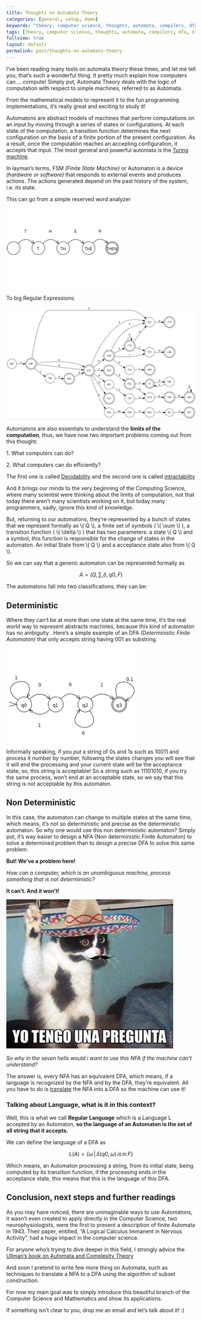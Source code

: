 ```yaml
---
title: Thoughts on Automata Theory
categories: [general, setup, demo]
keywords: "theory, computer science, thoughts, automata, compilers, dfa, nfa"
tags: [theory, computer science, thoughts, automata, compilers, dfa, nfa]
fullview: true
layout: default
permalink: post/thoughts-on-automata-theory
---
```


I’ve been reading many texts on automata theory these times, and let me tell you, that’s such a wonderful thing. It pretty much explain how computers can…. compute! Simply put, Automata Theory deals with the logic of computation with respect to simple machines, referred to as Automata.

From the mathematical models to represent it to the fun programming implementations, it’s really great and exciting to study it!

Automatons are abstract models of machines that perform computations on an input by moving through a series of states or configurations. At each state of the computation, a transition function determines the next configuration on the basis of a finite portion of the present configuration. As a result, once the computation reaches an accepting configuration, it accepts that input. The most general and powerful automata is the [Turing machine](http://en.wikipedia.org/wiki/Turing_machine).

In layman’s terms, FSM _(Finite State Machine)_ or Automaton is a device _(hardware or software)_ that responds to external events and produces actions. The actions generated depend on the past history of the system, i.e. its state.

This can go from a simple reserved word analyzer

![](/content/images/2015/06/thenautomata2.png)

To big Regular Expressions:

![](/content/images/2015/06/bigdfa.jpg)

Automatons are also essentials to understand the **limits of the computation**, thus, we have now two important problems coming out from this thought:

1\. What computers can do?

2\. What computers can do efficiently?

The first one is called [Decidability](http://courses.cs.washington.edu/courses/cse322/08sp/lec20.pdf) and the second one is called [intractability](http://en.wikipedia.org/wiki/Computers_and_Intractability)

And it brings our minds to the very beginning of the Computing Science, where many scientist were thinking about the limits of computation, not that today there aren’t many scientists working on it, but today many programmers, sadly, ignore this kind of knowledge.

But, returning to our automatons, they’re represented by a bunch of states that we represent formally as \\( Q \\), a finite set of symbols ( \\( \\sum \\) ), a transition function ( \\( \\delta \\) ) that has two parameters: a state \\( Q \\) and a symbol, this function is responsible for the change of states in the automaton. An initial State from \\( Q \\) and a acceptance state also from \\( Q \\).

So we can say that a generic automaton can be represented formally as

$$
A = \left ( Q, \sum, \delta, q0, F \right ) 
$$


The automatons fall into two classifications, they can be:


## Deterministic

Where they can’t be at more than one state at the same time, it’s the real world way to represent abstracts machines, because this kind of automaton has no ambiguity . Here’s a simple example of an DFA _(Deterministic Finite Automaton)_ that only accepts string having 001 as substring.

![](/content/images/2015/06/dfaex1.png)

Informally speaking, if you put a string of 0s and 1s such as 10011 and process it number by number, following the states changes you will see that it will end the processing and your current state will be the acceptance state, so, this string is acceptable! So a string such as 11101010, if you try the same process, won’t end at an acceptable state, so we say that this string is not acceptable by this automaton.

## Non Deterministic

In this case, the automaton can change to multiple states at the same time, which means, it’s not so deterministic and precise as the deterministic automaton. So why one would use this non deterministic automaton? Simply put, it’s way easier to design a NFA (Non deterministic Finite Automaton) to solve a determined problem than to design a precise DFA to solve this same problem.

**But! We’ve a problem here!**

_How can a computer, which is an unambiguous machine, process something that is not deterministic?_

**It can’t. And it won’t!**

![](/content/images/2015/06/pergunta.jpg)

_So why in the seven hells would i want to use this NFA if the machine can’t understand?_

The answer is, every NFA has an equivalent DFA, which means, if a language is recognized by the NFA and by the DFA, they’re equivalent. All you have to do is [translate](http://web.cecs.pdx.edu/~harry/compilers/slides/LexicalPart3.pdf) the NFA into a DFA so the machine can use it!


### Talking about Language, what is it in this context?

Well, this is what we call **Regular Language** which is a Language L accepted by an Automaton, **so the language of an Automaton is the set of all string that it accepts.**

We can define the language of a DFA as

$$ 
L(A) = \{ \omega \,|\, \delta(q0, \omega)\, is\, in\, F \}
$$

Which means, an Automaton processing a string, from its initial state, being computed by its transition function, if the processing ends in the acceptance state, this means that this is the language of this DFA.


## Conclusion, next steps and further readings

As you may have noticed, there are unimaginable ways to use Automatons, it wasn’t even created to apply directly in the Computer Science, two neurophysiologists, were the first to present a description of finite Automata in 1943\. Their paper, entitled, “A Logical Calculus Immanent in Nervous Activity”, had a huge impact in the computer science.

For anyone who’s trying to dive deeper in this field, I strongly advice the [Ullman’s book on Automata and Complexity Theory](http://www.amazon.com/Introduction-Automata-Languages-Computation-Edition/dp/0321455363)

And soon I pretend to write few more thing on Automata, such as techniques to translate a NFA to a DFA using the algorithm of subset construction.

For now my main goal was to simply introduce this beautiful branch of the Computer Science and Mathematics and show its applications.

If something isn’t clear to you, drop me an email and let’s talk about it! :)
